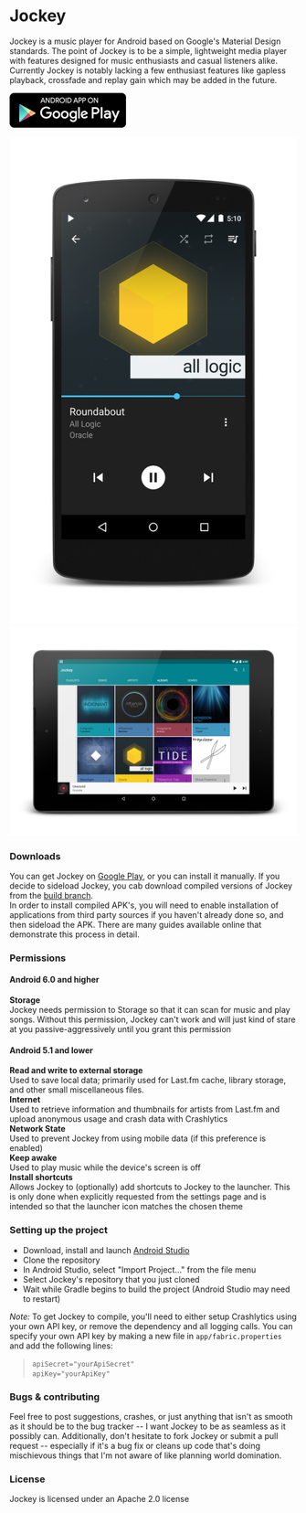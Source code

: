 # Jockey
Jockey is a music player for Android based on Google's Material Design standards. The point of Jockey is to be a simple, lightweight media player with features designed for music enthusiasts and casual listeners alike. Currently Jockey is notably lacking a few enthusiast features like gapless playback, crossfade and replay gain which may be added in the future.

[![Get it on Google Play](screenshots/play-badge.png)](https://play.google.com/store/apps/details?id=com.marverenic.music)  

![Now Playing](screenshots/NowPlaying5_framed.png)
![Designed for tablets](screenshots/Albums9_framed.png)

### Downloads
You can get Jockey on [Google Play](https://play.google.com/store/apps/details?id=com.marverenic.music), or you can install it manually. If you decide to sideload Jockey, you cab download compiled versions of Jockey from the [build branch](https://github.com/marverenic/Jockey/tree/build).  
In order to install compiled APK's, you will need to enable installation of applications from third party sources if you haven't already done so, and then sideload the APK. There are many guides available online that demonstrate this process in detail.

### Permissions
#### Android 6.0 and higher
**Storage**  
Jockey needs permission to Storage so that it can scan for music and play songs. Without this permission, Jockey can't work and will just kind of stare at you passive-aggressively until you grant this permission
#### Android 5.1 and lower
**Read and write to external storage**  
Used to save local data; primarily used for Last.fm cache, library storage, and other small miscellaneous files.  
**Internet**  
Used to retrieve information and thumbnails for artists from Last.fm and upload anonymous usage and crash data with Crashlytics  
**Network State**  
Used to prevent Jockey from using mobile data (if this preference is enabled)  
**Keep awake**  
Used to play music while the device's screen is off  
**Install shortcuts**  
Allows Jockey to (optionally) add shortcuts to Jockey to the launcher. This is only done when explicitly requested from the settings page and is intended so that the launcher icon matches the chosen theme

### Setting up the project
 - Download, install and launch [Android Studio]
 - Clone the repository
 - In Android Studio, select "Import Project..." from the file menu
 - Select Jockey's repository that you just cloned
 - Wait while Gradle begins to build the project (Android Studio may need to restart)

*Note:* To get Jockey to compile, you'll need to either setup Crashlytics using your own API key, or remove the dependency and all logging calls. You can specify your own API key by making a new file in `app/fabric.properties` and add the following lines:  
>`apiSecret="yourApiSecret"`  
>`apiKey="yourApiKey"`

### Bugs & contributing
Feel free to post suggestions, crashes, or just anything that isn't as smooth as it should be to the bug tracker -- I want Jockey to be as seamless as it possibly can. Additionally, don't hesitate to fork Jockey or submit a pull request -- especially if it's a bug fix or cleans up code that's doing mischievous things that I'm not aware of like planning world domination.

### License
Jockey is licensed under an Apache 2.0 license

[Android Studio]:http://developer.android.com/sdk/index.html